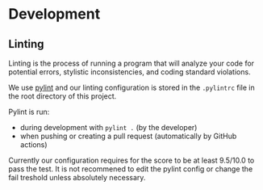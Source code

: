 # Development

## Linting

Linting is the process of running a program that will analyze your code for potential errors, stylistic inconsistencies, and coding standard violations.

We use [pylint](https://pylint.readthedocs.io/en/stable/) and our linting configuration is stored in the `.pylintrc` file in the root directory of this project.

Pylint is run:
- during development with `pylint .` (by the developer)
- when pushing or creating a pull request (automatically by GitHub actions)

Currently our configuration requires for the score to be at least 9.5/10.0 to pass the test.
It is not recommened to edit the pylint config or change the fail treshold unless absolutely necessary.
